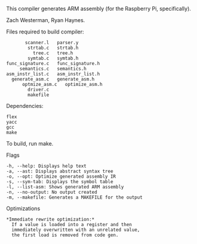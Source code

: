 This compiler generates ARM assembly (for the Raspberry Pi, specifically).

Zach Westerman, Ryan Haynes.

Files required to build compiler:

           scanner.l   parser.y
            strtab.c   strtab.h
              tree.c   tree.h
            symtab.c   symtab.h
	func_signature.c   func_signature.h
         semantics.c   semantics.h
	asm_instr_list.c   asm_instr_list.h
	  generate_asm.c   generate_asm.h
          optmize_asm.c   optimize_asm.h    
            driver.c
            makefile

Dependencies:

	flex
	yacc
	gcc
	make

To build, run make.

Flags 
```
-h, --help: Displays help text
-a, --ast: Displays abstract syntax tree
-o, --opt: Optimize generated assembly IR
-s, --sym-tab: Displays the symbol table
-l, --list-asm: Shows generated ARM assembly
-n, --no-output: No output created
-m, --makefile: Generates a MAKEFILE for the output
```

Optimizations 
```
*Immediate rewrite optimization:*
  If a value is loaded into a register and then
  immediately overwritten with an unrelated value, 
  the first load is removed from code gen.
```
